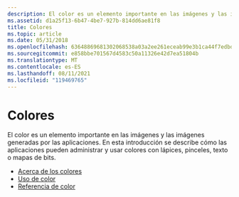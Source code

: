 ```yaml
---
description: El color es un elemento importante en las imágenes y las imágenes generadas por las aplicaciones. En esta introducción se describe cómo las aplicaciones pueden administrar y usar colores con lápices, pinceles, texto o mapas de bits.
ms.assetid: d1a25f13-6b47-4be7-927b-814dd6ae81f8
title: Colores
ms.topic: article
ms.date: 05/31/2018
ms.openlocfilehash: 63648869681302068538a03a2ee261eceab99e3b1ca44f7edbd4c60f8effce87
ms.sourcegitcommit: e858bbe701567d4583c50a11326e42d7ea51804b
ms.translationtype: MT
ms.contentlocale: es-ES
ms.lasthandoff: 08/11/2021
ms.locfileid: "119469765"
---
```

# <a name="colors"></a>Colores

El color es un elemento importante en las imágenes y las imágenes generadas por las aplicaciones. En esta introducción se describe cómo las aplicaciones pueden administrar y usar colores con lápices, pinceles, texto o mapas de bits.

-   [Acerca de los colores](about-colors.md)
-   [Uso de color](using-color.md)
-   [Referencia de color](color-reference.md)

 

 



